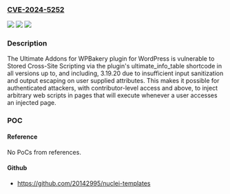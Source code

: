 ### [CVE-2024-5252](https://cve.mitre.org/cgi-bin/cvename.cgi?name=CVE-2024-5252)
![](https://img.shields.io/static/v1?label=Product&message=Ultimate%20Addons%20for%20WPBakery&color=blue)
![](https://img.shields.io/static/v1?label=Version&message=*%3C%3D%203.19.20%20&color=brighgreen)
![](https://img.shields.io/static/v1?label=Vulnerability&message=CWE-79%20Improper%20Neutralization%20of%20Input%20During%20Web%20Page%20Generation%20('Cross-site%20Scripting')&color=brighgreen)

### Description

The Ultimate Addons for WPBakery plugin for WordPress is vulnerable to Stored Cross-Site Scripting via the plugin's ultimate_info_table shortcode in all versions up to, and including, 3.19.20 due to insufficient input sanitization and output escaping on user supplied attributes. This makes it possible for authenticated attackers, with contributor-level access and above, to inject arbitrary web scripts in pages that will execute whenever a user accesses an injected page.

### POC

#### Reference
No PoCs from references.

#### Github
- https://github.com/20142995/nuclei-templates

